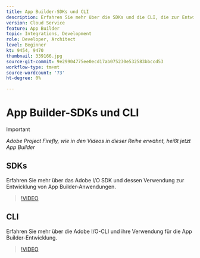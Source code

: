 ```yaml
---
title: App Builder-SDKs und CLI
description: Erfahren Sie mehr über die SDKs und die CLI, die zur Entwicklung von App Builder-Anwendungen verwendet werden.
version: Cloud Service
feature: App Builder
topic: Integrations, Development
role: Developer, Architect
level: Beginner
kt: 9454, 9470
thumbnail: 339166.jpg
source-git-commit: 9e29904775ee0ecd17ab075230e532583bbccd53
workflow-type: tm+mt
source-wordcount: '73'
ht-degree: 0%

---
```



# App Builder-SDKs und CLI

>[!IMPORTANT]
>
> _Adobe Project Firefly, wie in den Videos in dieser Reihe erwähnt, heißt jetzt App Builder_

## SDKs

Erfahren Sie mehr über das Adobe I/O SDK und dessen Verwendung zur Entwicklung von App Builder-Anwendungen.

>[!VIDEO](https://video.tv.adobe.com/v/339166/?quality=12&learn=on)

## CLI

Erfahren Sie mehr über die Adobe I/O-CLI und ihre Verwendung für die App Builder-Entwicklung.

>[!VIDEO](https://video.tv.adobe.com/v/339167/?quality=12&learn=on)
